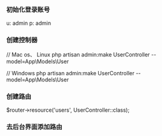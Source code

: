 ### 初始化登录账号
 u: admin
 p: admin

### 创建控制器
// Mac os、 Linux
php artisan admin:make UserController --model=App\\Models\\User

// Windows
php artisan admin:make UserController --model=App\Models\User

### 创建路由
$router->resource('users', UserController::class);


### 去后台界面添加路由
